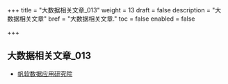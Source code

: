 +++
title = "大数据相关文章_013"
weight = 13
draft = false
description = "大数据相关文章"
bref = "大数据相关文章."
toc = false
enabled = false

+++

## 大数据相关文章_013
- [帆软数据应用研究院](https://zhuanlan.zhihu.com/fanruan?topic=%E5%A4%A7%E6%95%B0%E6%8D%AE)
